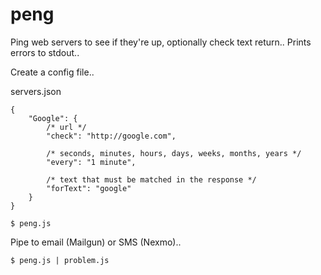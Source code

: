 peng
=========

Ping web servers to see if they're up, optionally check text return..
Prints errors to stdout..

Create a config file..

servers.json
````
{
	"Google": {
		/* url */
	    "check": "http://google.com",

	    /* seconds, minutes, hours, days, weeks, months, years */
	    "every": "1 minute",

	    /* text that must be matched in the response */
	    "forText": "google"
    }
}
````

````
$ peng.js
````

Pipe to email (Mailgun) or SMS (Nexmo)..

````
$ peng.js | problem.js
````